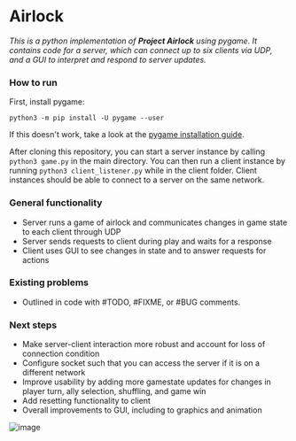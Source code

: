 # Airlock
*This is a python implementation of **Project Airlock** using pygame. It contains code for a server, which can connect up to six clients via UDP, and a GUI to interpret and respond to server updates.*

### How to run
First, install pygame:
```
python3 -m pip install -U pygame --user
```

If this doesn't work, take a look at the [pygame installation guide](https://www.pygame.org/wiki/GettingStarted).

After cloning this repository, you can start a server instance by calling `python3 game.py` in the main directory. You can then run a client instance by running `python3 client_listener.py` while in the client folder. Client instances should be able to connect to a server on the same network.

### General functionality
- Server runs a game of airlock and communicates changes in game state to each client through UDP
- Server sends requests to client during play and waits for a response
- Client uses GUI to see changes in state and to answer requests for actions

### Existing problems
- Outlined in code with #TODO, #FIXME, or #BUG comments.

### Next steps
- Make server-client interaction more robust and account for loss of connection condition
- Configure socket such that you can access the server if it is on a different network
- Improve usability by adding more gamestate updates for changes in player turn, ally selection, shuffling, and game win
- Add resetting functionality to client
- Overall improvements to GUI, including to graphics and animation

![image](https://user-images.githubusercontent.com/22649301/40291431-0cac2eb2-5c93-11e8-8fc0-d0cce5154761.png)
